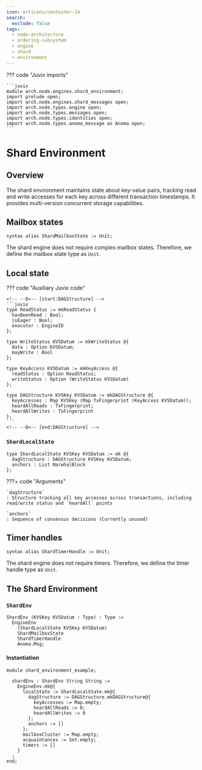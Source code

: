 ```yaml
---
icon: octicons/container-24
search:
  exclude: false
tags:
  - node-architecture
  - ordering-subsystem
  - engine
  - shard
  - environment
---
```


??? code "Juvix imports"

    ```juvix
    module arch.node.engines.shard_environment;
    import prelude open;
    import arch.node.engines.shard_messages open;
    import arch.node.types.engine open;
    import arch.node.types.messages open;
    import arch.node.types.identities open;
    import arch.node.types.anoma_message as Anoma open;
    ```

# Shard Environment

## Overview

The shard environment maintains state about key-value pairs, tracking read and write accesses
for each key across different transaction timestamps. It provides multi-version concurrent storage
capabilities.

## Mailbox states

```juvix
syntax alias ShardMailboxState := Unit;
```

The shard engine does not require complex mailbox states. Therefore, we define the mailbox state type as `Unit`.

## Local state

??? code "Auxiliary Juvix code"

    <!-- --8<-- [start:DAGStructure] -->
    ```juvix
    type ReadStatus := mkReadStatus {
      hasBeenRead : Bool;
      isEager : Bool;
      executor : EngineID
    };

    type WriteStatus KVSDatum := mkWriteStatus @{
      data : Option KVSDatum;
      mayWrite : Bool
    };

    type KeyAccess KVSDatum := mkKeyAccess @{
      readStatus : Option ReadStatus;
      writeStatus : Option (WriteStatus KVSDatum)
    };

    type DAGStructure KVSKey KVSDatum := mkDAGStructure @{
      keyAccesses : Map KVSKey (Map TxFingerprint (KeyAccess KVSDatum));
      heardAllReads : TxFingerprint;
      heardAllWrites : TxFingerprint
    };
    ```
    <!-- --8<-- [end:DAGStructure] -->

### `ShardLocalState`

<!-- --8<-- [start:ShardLocalState] -->
```juvix
type ShardLocalState KVSKey KVSDatum := mk @{
  dagStructure : DAGStructure KVSKey KVSDatum;
  anchors : List NarwhalBlock
};
```
<!-- --8<-- [end:ShardLocalState] -->

???+ code "Arguments"

    `dagStructure`
    : Structure tracking all key accesses across transactions, including read/write status and `heardAll` points

    `anchors`
    : Sequence of consensus decisions (Currently unused)

## Timer handles

```juvix
syntax alias ShardTimerHandle := Unit;
```

The shard engine does not require timers. Therefore, we define the timer handle type as `Unit`.

## The Shard Environment

### `ShardEnv`

<!-- --8<-- [start:ShardEnv] -->
```juvix
ShardEnv (KVSKey KVSDatum : Type) : Type :=
  EngineEnv
    (ShardLocalState KVSKey KVSDatum)
    ShardMailboxState
    ShardTimerHandle
    Anoma.Msg;
```
<!-- --8<-- [end:ShardEnv] -->

#### Instantiation

<!-- --8<-- [start:shardEnv] -->
```juvix extract-module-statements
module shard_environment_example;

  shardEnv : ShardEnv String String :=
    EngineEnv.mk@{
      localState := ShardLocalState.mk@{
        dagStructure := DAGStructure.mkDAGStructure@{
          keyAccesses := Map.empty;
          heardAllReads := 0;
          heardAllWrites := 0
        };
        anchors := []
      };
      mailboxCluster := Map.empty;
      acquaintances := Set.empty;
      timers := []
    }
  ;
end;
```
<!-- --8<-- [end:shardEnv] -->

